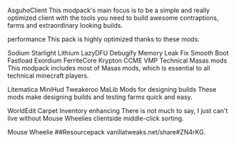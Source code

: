 AsguhoClient
This modpack's main focus is to be a simple and really optimized client with the tools you need to build awesome contraptions, farms and extraordinary looking builds.

performance
This pack is highly optimized thanks to these mods:

Sodium
Starlight
Lithium
LazyDFU
Debugify
Memory Leak Fix
Smooth Boot
Fastload
Exordium
FerriteCore
Krypton
CCME
VMP
Technical
Masas mods
This modpack includes most of Masas mods, which is essential to all technical minecraft players.

Litematica
MiniHud
Tweakeroo
MaLib
Mods for designing builds
These mods make designing builds and testing farms quick and easy.

WorldEdit
Carpet
Inventory enhancing
There is not much to say, I just can't live without Mouse Wheelies clientside middle-click sorting.

Mouse Wheelie
##Resourcepack
vanillatweaks.net/share#ZN4rKG.
